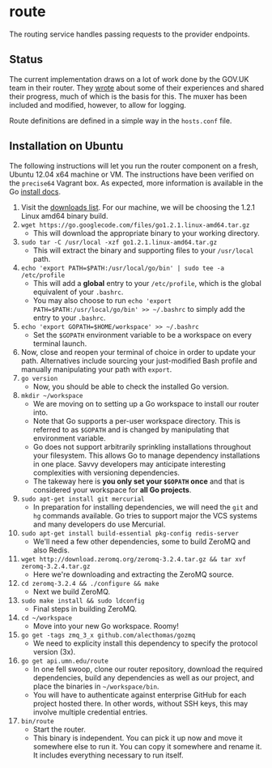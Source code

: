 # route

The routing service handles passing requests to the provider endpoints.

## Status

The current implementation draws on a lot of work done by the GOV.UK team in their router.
They [wrote](https://gdstechnology.blog.gov.uk/2013/12/05/building-a-new-router-for-gov-uk/) about
some of their experiences and shared their progress, much of which is the basis for this. The muxer has been
included and modified, however, to allow for logging.

Route definitions are defined in a simple way in the `hosts.conf` file.

## Installation on Ubuntu

The following instructions will let you run the router component on a fresh, Ubuntu 12.04 x64 machine or VM. The instructions have been verified on the `precise64` Vagrant box. As expected, more information is available in the Go [install docs](http://golang.org/doc/install).

1. Visit the [downloads list](https://code.google.com/p/go/downloads/list). For our machine, we will be choosing the 1.2.1 Linux amd64 binary build.
1. `wget https://go.googlecode.com/files/go1.2.1.linux-amd64.tar.gz`
	- This will download the appropriate binary to your working directory.
1. `sudo tar -C /usr/local -xzf go1.2.1.linux-amd64.tar.gz`
	- This will extract the binary and supporting files to your `/usr/local` path.
1. `echo 'export PATH=$PATH:/usr/local/go/bin' | sudo tee -a /etc/profile`
	- This will add a **global** entry to your `/etc/profile`, which is the global equivalent of your `.bashrc`.
	- You may also choose to run `echo 'export PATH=$PATH:/usr/local/go/bin' >> ~/.bashrc` to simply add the entry to your `.bashrc`.
1. `echo 'export GOPATH=$HOME/workspace' >> ~/.bashrc`
	- Set the `$GOPATH` environment variable to be a workspace on every terminal launch.
1. Now, close and reopen your terminal of choice in order to update your path. Alternatives include sourcing your just-modified Bash profile and manually manipulating your path with `export`.
1. `go version`
	- Now, you should be able to check the installed Go version.
1. `mkdir ~/workspace`
	- We are moving on to setting up a Go workspace to install our router into.
	- Note that Go supports a per-user workspace directory. This is referred to as `$GOPATH` and is changed by manipulating that environment variable.
	- Go does not support arbitrarily sprinkling installations throughout your filesystem. This allows Go to manage dependency installations in one place. Savvy developers may anticipate interesting complexities with versioning dependencies.
	- The takeway here is **you only set your `$GOPATH` once** and that is considered your workspace for **all Go projects**.
1. `sudo apt-get install git mercurial`
	- In preparation for installing dependencies, we will need the `git` and `hg` commands available. Go tries to support major the VCS systems and many developers do use Mercurial.
1. `sudo apt-get install build-essential pkg-config redis-server`
	- We'll need a few other dependencies, some to build ZeroMQ and also Redis.
1. `wget http://download.zeromq.org/zeromq-3.2.4.tar.gz && tar xvf zeromq-3.2.4.tar.gz`
	- Here we're downloading and extracting the ZeroMQ source.
1. `cd zeromq-3.2.4 && ./configure && make`
	- Next we build ZeroMQ.
1. `sudo make install && sudo ldconfig`
	- Final steps in building ZeroMQ.
15. `cd ~/workspace`
	- Move into your new Go workspace. Roomy!
13.	`go get -tags zmq_3_x github.com/alecthomas/gozmq`
	- We need to explicity install this dependency to specify the protocol version (3x).
13. `go get api.umn.edu/route`
	- In one fell swoop, clone our router repository, download the required dependencies, build any dependencies as well as our project, and place the binaries in `~/workspace/bin`.
	- You will have to authenticate against enterprise GitHub for each project hosted there. In other words, without SSH keys, this may involve multiple credential entries.
14. `bin/route`
	- Start the router.
	- This binary is independent. You can pick it up now and move it somewhere else to run it. You can copy it somewhere and rename it. It includes everything necessary to run itself.
